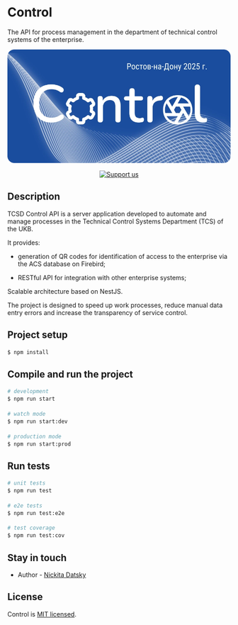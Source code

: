 # Control

The API for process management in the department of technical control systems of the enterprise.

<p align="center">
  <img src="https://raw.githubusercontent.com/Nickitas/TCSD-Control-API/refs/heads/main/assets/preview.webp" width="640" alt="Control preview" />
</p>

<p align="center">
<a href="#sponsor" target="_blank"><img src="https://img.shields.io/badge/Support%20us-Open%20Collective-41B883.svg" alt="Support us"></a>
</p>

## Description

TCSD Control API is a server application developed to automate and manage processes in the Technical Control Systems Department (TCS) of the UKB.

It provides:

- generation of QR codes for identification of access to the enterprise via the ACS database on Firebird;

- RESTful API for integration with other enterprise systems;

Scalable architecture based on NestJS.

The project is designed to speed up work processes, reduce manual data entry errors and increase the transparency of service control.

## Project setup

```bash
$ npm install
```

## Compile and run the project

```bash
# development
$ npm run start

# watch mode
$ npm run start:dev

# production mode
$ npm run start:prod
```

## Run tests

```bash
# unit tests
$ npm run test

# e2e tests
$ npm run test:e2e

# test coverage
$ npm run test:cov
```

## Stay in touch

- Author - [Nickita Datsky](https://t.me/Nidatsky)

## License

Control is [MIT licensed](https://github.com/Nickitas/TCSD-Control-API?tab=License-1-ov-file).
